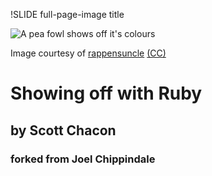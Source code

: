 !SLIDE full-page-image title

<script type="text/javascript">
// Should get this to be triggered as part of setupPreso()
$(function(){
  $('a').replaceCcWithLogo();
});
</script>

![A pea fowl shows off it's colours](peafowl.jpg "Showing off in a pea fowl style")

<p>Image courtesy of <span xmlns:cc="http://creativecommons.org/ns#" about="http://www.flickr.com/photos/rappensuncle/146681779/"><a rel="cc:attributionURL" href="http://www.flickr.com/photos/rappensuncle/">rappensuncle</a> <a rel="license" href="http://creativecommons.org/licenses/by-sa/2.0/">(CC)</a></span></p>

# Showing off with Ruby #

## by Scott Chacon ##

### forked from Joel Chippindale ###